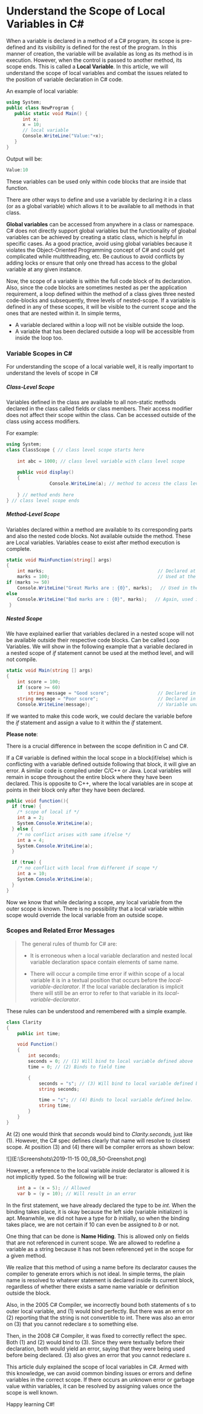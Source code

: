 # Understand the Scope of Local Variables in C#

When a  variable is declared in a method of a C# program, its scope is pre-defined and its visibility is defined for the rest of the program. In this manner of creation, the variable will be available as long as its method is in execution. However, when the control is passed to another method, its scope ends.  This is called a **Local Variable**. In this article, we will understand the scope of local variables and combat the issues related to the position of variable declaration in C# code.

An example of local variable:

```c#
using System;
public class NewProgram {
   public static void Main() {
      int x;
      x = 10;
      // local variable
      Console.WriteLine("Value:"+x);
   }
}
```

Output will be: 

```c#
Value:10
```

These variables can be used only within code blocks that are inside that function.

There are other ways to define and use a variable by declaring it in a class (or as a global variable) which allows it to be available to all methods in that class. 

**Global variables** can be accessed from anywhere in a class or namespace. C# does not directly support global variables but the functionality of gloabal variables can be achieved by creating a static class, which is helpful in specific cases. As a good practice, avoid using global variables because it violates the Object-Oriented Programming concept  of C# and could get complicated while multithreading, etc. Be cautious to avoid conflicts by adding locks or ensure that only one thread has access to the global variable at any given instance. 

Now, the scope of a variable is within the full code block of its declaration. Also, since the code blocks are sometimes nested as per the application requirement, a loop defined within the method of a class gives three nested code-blocks and subsequently, three levels of nested-scope. If a variable is defined in any of these scopes, it will be visible to the current scope and the ones that are nested within it. In simple terms, 

- A variable declared within a loop will not be visible outside the loop. 
- A variable that has been declared outside a loop will be accessible from inside the loop too. 

### Variable Scopes in C#

For understanding the scope of a local variable well, it is really important to understand the levels of scope in C#

##### Class-Level Scope

Variables defined in the class are available to all non-static methods declared in the class called fields or class members. Their access modifier does not affect their scope within the class. Can be accessed outside of the class using access modifiers. 

For example:

```c#
using System; 
class ClassScope { // class level scope starts here
 
    int abc = 1000; // class level variable with class level scope 
  
    public void display() 
    { 
                Console.WriteLine(a); // method to access the class level variable 
  
    } // method ends here
} // class level scope ends 
```

##### Method-Level Scope

Variables declared within a method are available to its corresponding parts and also the nested code blocks. Not available outside the method. These are Local variables. Variables cease to exist after method execution is complete. 

```c#
static void MainFunction(string[] args)
{
    int marks;                                          // Declared at the method-level
    marks = 100;                                        // Used at the method-level
if (marks >= 50)
    Console.WriteLine("Great Marks are : {0}", marks);   // Used in the nested scope
else
    Console.WriteLine("Bad marks are : {0}", marks);   // Again, used in the nested scope
 }
```
##### Nested Scope

We have explained earlier that variables declared in a nested scope will not be available outside their respective code blocks. Can be called Loop Variables. We will show in the following example that a variable declared in a nested scope of *if* statement cannot be used at the method level, and will not compile. 

```c#
static void Main(string [] args)
{
    int score = 100;
    if (score >= 60)
        string message = "Good score";                  // Declared in if statement   	     else
    string message = "Poor score";                      // Declared in if statement
    Console.WriteLine(message);                         // Variable unavailable}
```

If we wanted to make this code work, we could declare the variable before the *if* statement and assign a value to it within the *if* statement.

**Please note**:

There is a crucial difference in between the scope definition in C and C#. 

If a C# variable is defined within the local scope in a block(if/else) which is conflicting with a variable defined outside following that block, it will give an error. A similar code is compiled under C/C++ or Java. Local variables will remain in scope throughout the entire block where they have been declared. This is opposite to C++, where the local variables are in scope at points in their block only after they have been declared. 

```cs
public void function(){
  if (true) {
    /* scope of local if */
    int a = 2;
    System.Console.WriteLine(a);
  } else {
    /* no conflict arises with same if/else */
    int a = 4;
    System.Console.WriteLine(a);
  }

  if (true) {
    /* no conflict with local from different if scope */
    int a = 10;
    System.Console.WriteLine(a);
  }
}
```

Now we know that while declaring a scope, any local variable from the outer scope is known. There is no possibility that a local variable within scope would override the local variable from an outside scope.

### Scopes and Related Error Messages

> The general rules of thumb for C# are:
>
> - It is erroneous when a local variable declaration and nested local variable declaration space contain elements of same name.
>
> - There will occur a compile time error if within scope of a local variable it is in a textual position that occurs before the *local-variable-declarator*. If the local variable declaration is implicit there will still be an error to refer to that variable in its *local-variable-declarator*.

These rules can be understood and remembered with a simple example. 

```c#
class Clarity
{
    public int time;

    void Function()
    {
        int seconds;
        seconds = 0; // (1) Will bind to local variable defined above
        time = 0; // (2) Binds to field time

        {
            seconds = "s"; // (3) Will bind to local variable defined below
            string seconds;

            time = "s"; // (4) Binds to local variable defined below.
            string time;
        }
    }
}
```

At (2) one would think that *seconds* would bind to *Clarity.seconds,* just like (1).  However, the C# spec defines clearly that name will resolve to closest scope. At position (3) and (4) there will be compiler errors as shown below:

![](E:\Screenshots\2019-11-15 00_08_50-Greenshot.png)

However, a reference to the local variable *inside* declarator is allowed it is not implicitly typed. So the following will be true:

```c#
    int a = (x = 5); // Allowed
    var b = (y = 10); // Will result in an error
```

In the first statement, we have already declared the type to be *int*. When the binding takes place, it is okay because the left side (variable initializer) is apt. Meanwhile, we did not have a type for *b* initially, so when the binding takes place, we are not certain if 10 can even be assigned to *b* or not. 

One thing that can be done is **Name Hiding**. This is allowed only on fields that are not referenced in current scope. We are allowed to redefine a variable as a string because it has not been referenced yet in the scope for a given method.

We realize that this method of using a name before its declarator causes the compiler to generate errors which is not ideal. In simple terms, the plain name is resolved to whatever statement is declared inside its current block, regardless of whether there exists a same name variable or definition outside the block. 

Also, in the 2005 C# Compiler, we incorrectly bound both statements of s to outer local variable, and (1) would bind perfectly. But there was an error on (2) reporting that the string is not convertible to int. There was also an error on (3)  that you cannot redeclare *s* to something else.

Then, in the 2008 C# Compiler, it was fixed to correctly reflect the spec. Both (1) and (2) would bind to (3). Since they were textually before their declaration, both would yield an error, saying that they were being used before being declared. (3) also gives an error that you cannot redeclare *s*.

This article duly explained the scope of local variables in C#. Armed with this knowledge, we can avoid common binding issues or errors and define variables in the correct scope. If there occurs an unknown error or garbage value within variables, it can be resolved by assigning values once the scope is well known. 

Happy learning C#!